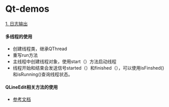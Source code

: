 # Qt-demos

[1. 日志输出](https://github.com/fuzongjian/Qt-demos/blob/master/mds/log.md)

#### 多线程的使用
- 创建线程类，继承QThread
- 重写run方法
- 主线程中创建线程对象，使用start（）方法启动线程
- 线程开始和结束会发送信号started（）和finished（），可以使用isFinshed()和isRunning()查询线程状态。

#### QLineEdit相关方法的使用
- [参考文档](http://blog.csdn.net/liang19890820/article/details/52044639)
